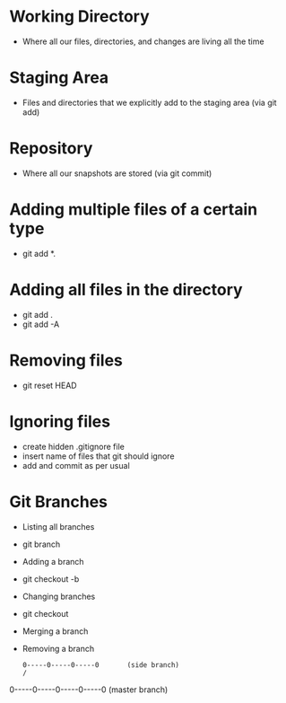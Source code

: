 # Working Directory
- Where all our files, directories, and changes are living all the time

# Staging Area
- Files and directories that we explicitly add to the staging area (via git add)

# Repository
- Where all our snapshots are stored (via git commit)

# Adding multiple files of a certain type
- git add *.<file extension>

# Adding all files in the directory
- git add .
- git add -A

# Removing files
- git reset HEAD <file>

# Ignoring files
- create hidden .gitignore file
- insert name of files that git should ignore
- add and commit as per usual

# Git Branches
- Listing all branches
* git branch

- Adding a branch
* git checkout -b <name of feature branch>

- Changing branches
* git checkout <name of branch>

- Merging a branch

- Removing a branch

      0-----0-----0-----0       (side branch)
      /
0-----0-----0-----0-----0       (master branch)
